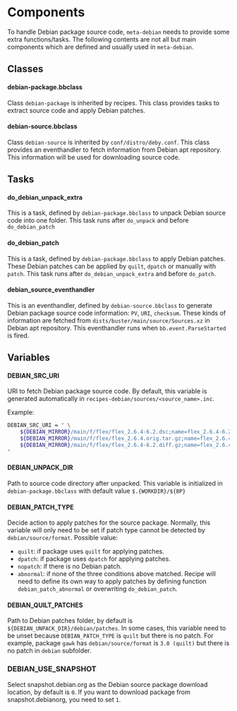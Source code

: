 Components
==========

To handle Debian package source code, `meta-debian` needs to provide
some extra functions/tasks. The following contents are not all but
main components which are defined and usually used in `meta-debian`.

Classes
-------

#### debian-package.bbclass
Class `debian-package` is inherited by recipes.
This class provides tasks to extract source code and apply Debian patches.

#### debian-source.bbclass
Class `debian-source` is inherited by `conf/distro/deby.conf`.
This class provides an eventhandler to fetch information
from Debian apt repository. This information will be
used for downloading source code.

Tasks
-----

#### do_debian_unpack_extra
This is a task, defined by `debian-package.bbclass` to unpack
Debian source code into one folder.
This task runs after `do_unpack` and before `do_debian_patch`

#### do_debian_patch
This is a task, defined by `debian-package.bbclass` to apply Debian patches.
These Debian patches can be applied by `quilt`,
`dpatch` or manually with `patch`.
This task runs after `do_debian_unpack_extra` and before `do_patch`.

#### debian_source_eventhandler
This is an eventhandler, defined by `debian-source.bbclass`
to generate Debian package source code information: `PV`, `URI`, `checksum`.
These kinds of information are fetched from
`dists/buster/main/source/Sources.xz` in Debian apt repository.
This eventhandler runs when `bb.event.ParseStarted` is fired.

Variables
---------

#### DEBIAN_SRC_URI
URI to fetch Debian package source code.
By default, this variable is generated automatically in
`recipes-debian/sources/<source_name>.inc`.

Example:
```sh
DEBIAN_SRC_URI = " \
    ${DEBIAN_MIRROR}/main/f/flex/flex_2.6.4-6.2.dsc;name=flex_2.6.4-6.2.dsc \
    ${DEBIAN_MIRROR}/main/f/flex/flex_2.6.4.orig.tar.gz;name=flex_2.6.4.orig.tar.gz \
    ${DEBIAN_MIRROR}/main/f/flex/flex_2.6.4-6.2.diff.gz;name=flex_2.6.4-6.2.diff.gz;apply=no \
"
```

#### DEBIAN_UNPACK_DIR
Path to source code directory after unpacked.
This variable is initialized in `debian-package.bbclass`
with default value `$.{WORKDIR}/${BP}`

#### DEBIAN_PATCH_TYPE
Decide action to apply patches for the source package.
Normally, this variable will only need to be set if
patch type cannot be detected by `debian/source/format`.
Possible value:

* `quilt`: if package uses `quilt` for applying patches.
* `dpatch`: if package uses `dpatch` for applying patches.
* `nopatch`: if there is no Debian patch.
* `abnormal`: if none of the three conditions above matched.
  Recipe will need to define its own way to apply patches by
  defining function `debian_patch_abnormal` or overwriting `do_debian_patch`.


#### DEBIAN_QUILT_PATCHES
Path to Debian patches folder, by default is
`${DEBIAN_UNPACK_DIR}/debian/patches`.
In some cases, this variable need to be unset because
`DEBIAN_PATCH_TYPE` is `quilt` but there is no patch.
For example, package `gawk` has `debian/source/format` is `3.0 (quilt)`
but there is no patch in `debian` subfolder.

### DEBIAN_USE_SNAPSHOT
Select snapshot.debian.org as the Debian source package download location, by default
is `0`. If you want to download package from snapshot.debianorg, you need to set `1`.
